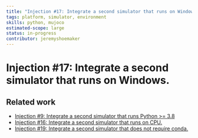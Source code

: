 ```yaml
---
title: "Injection #17: Integrate a second simulator that runs on Windows."
tags: platform, simulator, environment
skills: python, mujoco
estimated-scope: large
status: in-progress
contributor: jeremyshoemaker
---
```

# Injection #17: Integrate a second simulator that runs on Windows.

## Related work

- [Injection #9: Integrate a second simulator that runs Python >= 3.8](./injection-9-integrate-a-second-simulator-that-runs-python-gte-38.md)
- [Injection #16: Integrate a second simulator that runs on CPU.](./injection-16-integrate-a-second-simulator-that-runs-on-cpu.md)
- [Injection #19: Integrate a second simulator that does not require conda.](./injection-19-integrate-a-second-simulator-that-does-not-require-conda.md)
